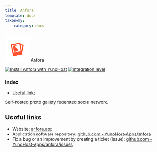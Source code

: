 ```yaml
---
title: Anfora
template: docs
taxonomy:
    category: docs
---
```


<img src="/images/anfora_logo.svg" height="80px" alt="Anfora's logo"> Anfora

[![Install Anfora with YunoHost](https://install-app.yunohost.org/install-with-yunohost.png)](https://install-app.yunohost.org/?app=anfora) [![Integration level](https://dash.yunohost.org/integration/anfora.svg)](https://dash.yunohost.org/appci/app/anfora)

### Index

- [Useful links](#useful-links)

Self-hosted photo gallery federated social network.

## Useful links

+ Website: [anfora.app](https://anfora.app/)
+ Application software repository: [github.com - YunoHost-Apps/anfora](https://github.com/YunoHost-Apps/anfora_ynh)
+ Fix a bug or an improvement by creating a ticket (issue): [github.com - YunoHost-Apps/anfora/issues](https://github.com/YunoHost-Apps/anfora_ynh/issues)
